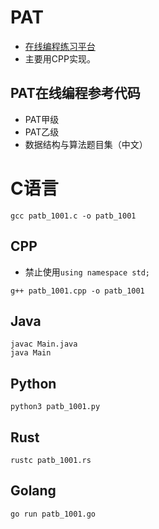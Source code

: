 # PAT

- [在线编程练习平台](https://pintia.cn/problem-sets/994805260223102976/exam/problems/994805325918486528?type=7&page=0)
- 主要用CPP实现。

## PAT在线编程参考代码
- PAT甲级
- PAT乙级
- 数据结构与算法题目集（中文）

# C语言

```
gcc patb_1001.c -o patb_1001
```

## CPP
- 禁止使用`using namespace std;`
```
g++ patb_1001.cpp -o patb_1001
```

## Java
```
javac Main.java
java Main
```

## Python
```
python3 patb_1001.py
```

## Rust
```
rustc patb_1001.rs
```

## Golang
```
go run patb_1001.go
```



